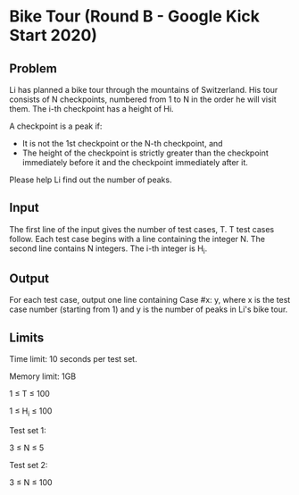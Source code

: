 # Bike Tour (Round B - Google Kick Start 2020)

## Problem
Li has planned a bike tour through the mountains of Switzerland. His tour consists of N checkpoints, numbered from 1 to N in the order he will visit them. The i-th checkpoint has a height of Hi.

A checkpoint is a peak if:

-    It is not the 1st checkpoint or the N-th checkpoint, and
-    The height of the checkpoint is strictly greater than the checkpoint immediately before it and the checkpoint immediately after it.

Please help Li find out the number of peaks.

## Input
The first line of the input gives the number of test cases, T. T test cases follow. Each test case begins with a line containing the integer N. The second line contains N integers. The i-th integer is H<sub>i</sub>. 

## Output
For each test case, output one line containing Case #x: y, where x is the test case number (starting from 1) and y is the number of peaks in Li's bike tour. 

## Limits
Time limit: 10 seconds per test set.

Memory limit: 1GB

1 ≤ T ≤ 100

1 ≤ H<sub>i</sub> ≤ 100

Test set 1:

3 ≤ N ≤ 5

Test set 2:

3 ≤ N ≤ 100
